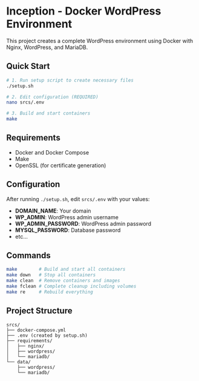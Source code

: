 # Inception - Docker WordPress Environment

This project creates a complete WordPress environment using Docker with Nginx, WordPress, and MariaDB.

## Quick Start

```bash
# 1. Run setup script to create necessary files
./setup.sh

# 2. Edit configuration (REQUIRED)
nano srcs/.env

# 3. Build and start containers
make

```

## Requirements

- Docker and Docker Compose
- Make
- OpenSSL (for certificate generation)

## Configuration

After running `./setup.sh`, edit `srcs/.env` with your values:

- **DOMAIN_NAME**: Your domain
- **WP_ADMIN**: WordPress admin username
- **WP_ADMIN_PASSWORD**: WordPress admin password
- **MYSQL_PASSWORD**: Database password
- etc...

## Commands

```bash
make        # Build and start all containers
make down   # Stop all containers
make clean  # Remove containers and images
make fclean # Complete cleanup including volumes
make re     # Rebuild everything
```

## Project Structure

```
srcs/
├── docker-compose.yml
├── .env (created by setup.sh)
├── requirements/
│   ├── nginx/
│   ├── wordpress/
│   └── mariadb/
└── data/
    ├── wordpress/
    └── mariadb/
```
